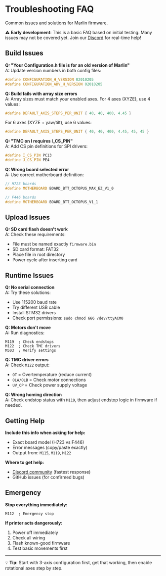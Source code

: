 # Troubleshooting FAQ

Common issues and solutions for Marlin firmware.

⚠️ **Early development**: This is a basic FAQ based on initial testing. Many issues may not be covered yet. Join our [Discord](https://discord.gg/GNdah82VBg) for real-time help!

## Build Issues

**Q: "Your Configuration.h file is for an old version of Marlin"**  
A: Update version numbers in both config files:
```cpp
#define CONFIGURATION_H_VERSION 02010205
#define CONFIGURATION_ADV_H_VERSION 02010205
```

**Q: Build fails with array size errors**  
A: Array sizes must match your enabled axes. For 4 axes (XYZE), use 4 values:
```cpp
#define DEFAULT_AXIS_STEPS_PER_UNIT { 40, 40, 400, 4.45 }
```
For 6 axes (XYZE + yaw/tilt), use 6 values:
```cpp
#define DEFAULT_AXIS_STEPS_PER_UNIT { 40, 40, 400, 4.45, 45, 45 }
```

**Q: "TMC on I requires I_CS_PIN"**  
A: Add CS pin definitions for SPI drivers:
```cpp
#define I_CS_PIN PC13
#define J_CS_PIN PE4
```

**Q: Wrong board selected error**  
A: Use correct motherboard definition:
```cpp
// H723 boards
#define MOTHERBOARD BOARD_BTT_OCTOPUS_MAX_EZ_V1_0

// F446 boards  
#define MOTHERBOARD BOARD_BTT_OCTOPUS_V1_1
```

## Upload Issues

**Q: SD card flash doesn't work**  
A: Check these requirements:
- File must be named exactly `firmware.bin`
- SD card format: FAT32
- Place file in root directory
- Power cycle after inserting card

## Runtime Issues

**Q: No serial connection**  
A: Try these solutions:
- Use 115200 baud rate
- Try different USB cable
- Install STM32 drivers
- Check port permissions: `sudo chmod 666 /dev/ttyACM0`

**Q: Motors don't move**  
A: Run diagnostics:
```gcode
M119  ; Check endstops
M122  ; Check TMC drivers  
M503  ; Verify settings
```

**Q: TMC driver errors**  
A: Check `M122` output:
- `OT` = Overtemperature (reduce current)
- `OLA/OLB` = Check motor connections
- `UV_CP` = Check power supply voltage

**Q: Wrong homing direction**  
A: Check endstop status with `M119`, then adjust endstop logic in firmware if needed.

## Getting Help

**Include this info when asking for help:**
- Exact board model (H723 vs F446)
- Error messages (copy/paste exactly)
- Output from: `M115`, `M119`, `M122`

**Where to get help:**
- [Discord community](https://discord.gg/GNdah82VBg) (fastest response)
- GitHub issues (for confirmed bugs)

## Emergency

**Stop everything immediately:**
```gcode
M112  ; Emergency stop
```

**If printer acts dangerously:**
1. Power off immediately
2. Check all wiring
3. Flash known-good firmware
4. Test basic movements first

---

💡 **Tip**: Start with 3-axis configuration first, get that working, then enable rotational axes step by step.